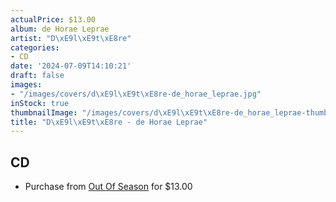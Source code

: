 ```yaml
---
actualPrice: $13.00
album: de Horae Leprae
artist: "D\xE9l\xE9t\xE8re"
categories:
- CD
date: '2024-07-09T14:10:21'
draft: false
images:
- "/images/covers/d\xE9l\xE9t\xE8re-de_horae_leprae.jpg"
inStock: true
thumbnailImage: "/images/covers/d\xE9l\xE9t\xE8re-de_horae_leprae-thumb.jpg"
title: "D\xE9l\xE9t\xE8re - de Horae Leprae"
---
```


## CD
* Purchase from [Out Of Season](https://www.outofseasonlabel.com/products/deletere-de-horae-leprae-cd) for $13.00
